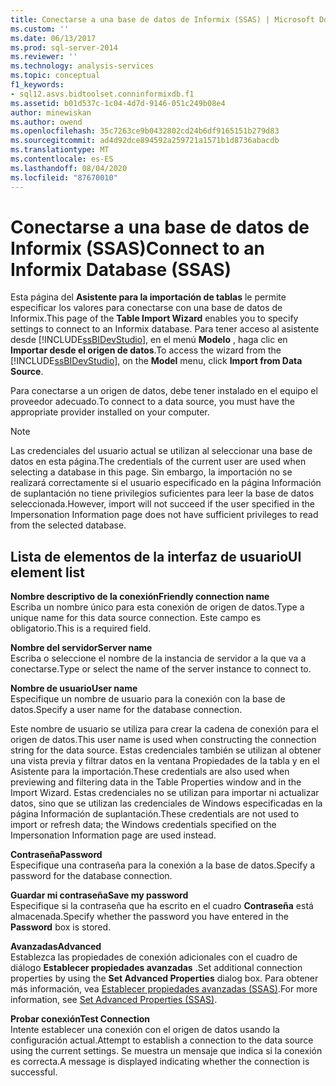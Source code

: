 ```yaml
---
title: Conectarse a una base de datos de Informix (SSAS) | Microsoft Docs
ms.custom: ''
ms.date: 06/13/2017
ms.prod: sql-server-2014
ms.reviewer: ''
ms.technology: analysis-services
ms.topic: conceptual
f1_keywords:
- sql12.asvs.bidtoolset.conninformixdb.f1
ms.assetid: b01d537c-1c04-4d7d-9146-051c249b08e4
author: minewiskan
ms.author: owend
ms.openlocfilehash: 35c7263ce9b0432802cd24b6df9165151b279d83
ms.sourcegitcommit: ad4d92dce894592a259721a1571b1d8736abacdb
ms.translationtype: MT
ms.contentlocale: es-ES
ms.lasthandoff: 08/04/2020
ms.locfileid: "87670010"
---
```

# <a name="connect-to-an-informix-database-ssas"></a><span data-ttu-id="5983b-102">Conectarse a una base de datos de Informix (SSAS)</span><span class="sxs-lookup"><span data-stu-id="5983b-102">Connect to an Informix Database (SSAS)</span></span>
  <span data-ttu-id="5983b-103">Esta página del **Asistente para la importación de tablas** le permite especificar los valores para conectarse con una base de datos de Informix.</span><span class="sxs-lookup"><span data-stu-id="5983b-103">This page of the **Table Import Wizard** enables you to specify settings to connect to an Informix database.</span></span> <span data-ttu-id="5983b-104">Para tener acceso al asistente desde [!INCLUDE[ssBIDevStudio](../includes/ssbidevstudio-md.md)], en el menú **Modelo** , haga clic en **Importar desde el origen de datos**.</span><span class="sxs-lookup"><span data-stu-id="5983b-104">To access the wizard from the [!INCLUDE[ssBIDevStudio](../includes/ssbidevstudio-md.md)], on the **Model** menu, click **Import from Data Source**.</span></span>  
  
 <span data-ttu-id="5983b-105">Para conectarse a un origen de datos, debe tener instalado en el equipo el proveedor adecuado.</span><span class="sxs-lookup"><span data-stu-id="5983b-105">To connect to a data source, you must have the appropriate provider installed on your computer.</span></span>  
  
> [!NOTE]  
>  <span data-ttu-id="5983b-106">Las credenciales del usuario actual se utilizan al seleccionar una base de datos en esta página.</span><span class="sxs-lookup"><span data-stu-id="5983b-106">The credentials of the current user are used when selecting a database in this page.</span></span> <span data-ttu-id="5983b-107">Sin embargo, la importación no se realizará correctamente si el usuario especificado en la página Información de suplantación no tiene privilegios suficientes para leer la base de datos seleccionada.</span><span class="sxs-lookup"><span data-stu-id="5983b-107">However, import will not succeed if the user specified in the Impersonation Information page does not have sufficient privileges to read from the selected database.</span></span>  
  
## <a name="ui-element-list"></a><span data-ttu-id="5983b-108">Lista de elementos de la interfaz de usuario</span><span class="sxs-lookup"><span data-stu-id="5983b-108">UI element list</span></span>  
 <span data-ttu-id="5983b-109">**Nombre descriptivo de la conexión**</span><span class="sxs-lookup"><span data-stu-id="5983b-109">**Friendly connection name**</span></span>  
 <span data-ttu-id="5983b-110">Escriba un nombre único para esta conexión de origen de datos.</span><span class="sxs-lookup"><span data-stu-id="5983b-110">Type a unique name for this data source connection.</span></span> <span data-ttu-id="5983b-111">Este campo es obligatorio.</span><span class="sxs-lookup"><span data-stu-id="5983b-111">This is a required field.</span></span>  
  
 <span data-ttu-id="5983b-112">**Nombre del servidor**</span><span class="sxs-lookup"><span data-stu-id="5983b-112">**Server name**</span></span>  
 <span data-ttu-id="5983b-113">Escriba o seleccione el nombre de la instancia de servidor a la que va a conectarse.</span><span class="sxs-lookup"><span data-stu-id="5983b-113">Type or select the name of the server instance to connect to.</span></span>  
  
 <span data-ttu-id="5983b-114">**Nombre de usuario**</span><span class="sxs-lookup"><span data-stu-id="5983b-114">**User name**</span></span>  
 <span data-ttu-id="5983b-115">Especifique un nombre de usuario para la conexión con la base de datos.</span><span class="sxs-lookup"><span data-stu-id="5983b-115">Specify a user name for the database connection.</span></span>  
  
 <span data-ttu-id="5983b-116">Este nombre de usuario se utiliza para crear la cadena de conexión para el origen de datos.</span><span class="sxs-lookup"><span data-stu-id="5983b-116">This user name is used when constructing the connection string for the data source.</span></span> <span data-ttu-id="5983b-117">Estas credenciales también se utilizan al obtener una vista previa y filtrar datos en la ventana Propiedades de la tabla y en el Asistente para la importación.</span><span class="sxs-lookup"><span data-stu-id="5983b-117">These credentials are also used when previewing and filtering data in the Table Properties window and in the Import Wizard.</span></span> <span data-ttu-id="5983b-118">Estas credenciales no se utilizan para importar ni actualizar datos, sino que se utilizan las credenciales de Windows especificadas en la página Información de suplantación.</span><span class="sxs-lookup"><span data-stu-id="5983b-118">These credentials are not used to import or refresh data; the Windows credentials specified on the Impersonation Information page are used instead.</span></span>  
  
 <span data-ttu-id="5983b-119">**Contraseña**</span><span class="sxs-lookup"><span data-stu-id="5983b-119">**Password**</span></span>  
 <span data-ttu-id="5983b-120">Especifique una contraseña para la conexión a la base de datos.</span><span class="sxs-lookup"><span data-stu-id="5983b-120">Specify a password for the database connection.</span></span>  
  
 <span data-ttu-id="5983b-121">**Guardar mi contraseña**</span><span class="sxs-lookup"><span data-stu-id="5983b-121">**Save my password**</span></span>  
 <span data-ttu-id="5983b-122">Especifique si la contraseña que ha escrito en el cuadro **Contraseña** está almacenada.</span><span class="sxs-lookup"><span data-stu-id="5983b-122">Specify whether the password you have entered in the **Password** box is stored.</span></span>  
  
 <span data-ttu-id="5983b-123">**Avanzadas**</span><span class="sxs-lookup"><span data-stu-id="5983b-123">**Advanced**</span></span>  
 <span data-ttu-id="5983b-124">Establezca las propiedades de conexión adicionales con el cuadro de diálogo **Establecer propiedades avanzadas** .</span><span class="sxs-lookup"><span data-stu-id="5983b-124">Set additional connection properties by using the **Set Advanced Properties** dialog box.</span></span> <span data-ttu-id="5983b-125">Para obtener más información, vea [Establecer propiedades avanzadas &#40;SSAS&#41;](set-advanced-properties-ssas.md).</span><span class="sxs-lookup"><span data-stu-id="5983b-125">For more information, see [Set Advanced Properties &#40;SSAS&#41;](set-advanced-properties-ssas.md).</span></span>  
  
 <span data-ttu-id="5983b-126">**Probar conexión**</span><span class="sxs-lookup"><span data-stu-id="5983b-126">**Test Connection**</span></span>  
 <span data-ttu-id="5983b-127">Intente establecer una conexión con el origen de datos usando la configuración actual.</span><span class="sxs-lookup"><span data-stu-id="5983b-127">Attempt to establish a connection to the data source using the current settings.</span></span> <span data-ttu-id="5983b-128">Se muestra un mensaje que indica si la conexión es correcta.</span><span class="sxs-lookup"><span data-stu-id="5983b-128">A message is displayed indicating whether the connection is successful.</span></span>  
  
  

